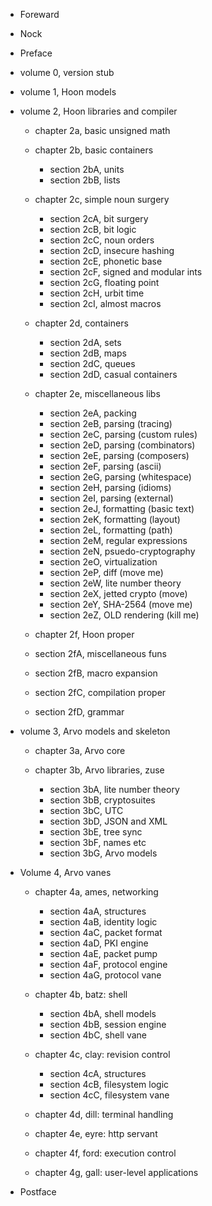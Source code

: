 - Foreward
- Nock

- Preface

- volume 0, version stub

- volume 1, Hoon models

- volume 2, Hoon libraries and compiler

  - chapter 2a, basic unsigned math

  - chapter 2b, basic containers

    - section 2bA, units
    - section 2bB, lists

  - chapter 2c, simple noun surgery

    - section 2cA, bit surgery
    - section 2cB, bit logic
    - section 2cC, noun orders
    - section 2cD, insecure hashing
    - section 2cE, phonetic base
    - section 2cF, signed and modular ints
    - section 2cG, floating point
    - section 2cH, urbit time
    - section 2cI, almost macros

  - chapter 2d, containers

    - section 2dA, sets
    - section 2dB, maps
    - section 2dC, queues
    - section 2dD, casual containers 

  - chapter 2e, miscellaneous libs

    - section 2eA, packing
    - section 2eB, parsing (tracing)
    - section 2eC, parsing (custom rules)
    - section 2eD, parsing (combinators)
    - section 2eE, parsing (composers)
    - section 2eF, parsing (ascii)
    - section 2eG, parsing (whitespace)
    - section 2eH, parsing (idioms)
    - section 2eI, parsing (external)
    - section 2eJ, formatting (basic text)
    - section 2eK, formatting (layout)
    - section 2eL, formatting (path)
    - section 2eM, regular expressions
    - section 2eN, psuedo-cryptography
    - section 2eO, virtualization
    - section 2eP, diff (move me)
    - section 2eW, lite number theory
    - section 2eX, jetted crypto (move)
    - section 2eY, SHA-2564 (move me)
    - section 2eZ, OLD rendering (kill me)

  -  chapter 2f, Hoon proper

    - section 2fA, miscellaneous funs
    - section 2fB, macro expansion
    - section 2fC, compilation proper
    - section 2fD, grammar

- volume 3, Arvo models and skeleton

  - chapter 3a, Arvo core
  
  - chapter 3b, Arvo libraries, zuse

    - section 3bA, lite number theory
    - section 3bB, cryptosuites
    - section 3bC, UTC
    - section 3bD, JSON and XML
    - section 3bE, tree sync
    - section 3bF, names etc
    - section 3bG, Arvo models

- Volume 4, Arvo vanes

  - chapter 4a, ames, networking

    - section 4aA, structures
    - section 4aB, identity logic
    - section 4aC, packet format
    - section 4aD, PKI engine
    - section 4aE, packet pump
    - section 4aF, protocol engine
    - section 4aG, protocol vane

  - chapter 4b, batz: shell

    - section 4bA, shell models
    - section 4bB, session engine
    - section 4bC, shell vane

  - chapter 4c, clay: revision control

    - section 4cA, structures
    - section 4cB, filesystem logic
    - section 4cC, filesystem vane

  - chapter 4d, dill: terminal handling

  - chapter 4e, eyre: http servant 

  - chapter 4f, ford: execution control 

  - chapter 4g, gall: user-level applications

- Postface

